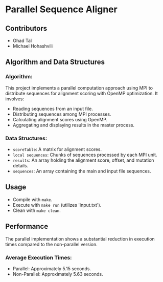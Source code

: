 # Parallel Sequence Aligner
 
## Contributors
- Ohad Tal  
- Michael Hohashvili

## Algorithm and Data Structures 

### Algorithm: 
This project implements a parallel computation approach using MPI to distribute sequences for alignment scoring with OpenMP optimization. It involves:
- Reading sequences from an input file.
- Distributing sequences among MPI processes.
- Calculating alignment scores using OpenMP.
- Aggregating and displaying results in the master process.

### Data Structures:
- `scoreTable`: A matrix for alignment scores.
- `local sequences`: Chunks of sequences processed by each MPI unit.
- `results`: An array holding the alignment score, offset, and mutation details.
- `sequences`: An array containing the main and input file sequences.

## Usage
- Compile with `make`. 
- Execute with `make run` (utilizes 'input.txt').
- Clean with `make clean`.

## Performance
The parallel implementation shows a substantial reduction in execution times compared to the non-parallel version.

### Average Execution Times:
- Parallel: Approximately 5.15 seconds.
- Non-Parallel: Approximately 5.63 seconds.
